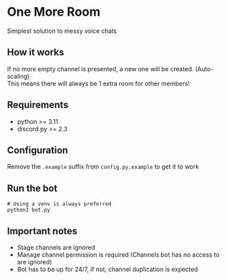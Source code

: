 # One More Room

Simplest solution to messy voice chats

## How it works

If no more empty channel is presented, a new one will be created. (Auto-scaling)  
This means there will always be 1 extra room for other members!

## Requirements

- python >= 3.11
- discord.py >= 2.3

## Configuration

Remove the `.example` suffix from `config.py.example` to get it to work

## Run the bot

```
# Using a venv is always preferred
python3 bot.py
```

## Important notes
- Stage channels are ignored
- Manage channel permission is required (Channels bot has no access to are ignored)
- Bot has to be up for 24/7, if not, channel duplication is expected